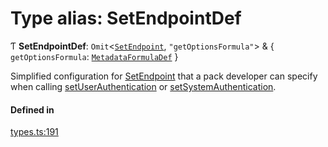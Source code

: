 # Type alias: SetEndpointDef

Ƭ **SetEndpointDef**: `Omit`<[`SetEndpoint`](../interfaces/SetEndpoint.md), ``"getOptionsFormula"``\> & { `getOptionsFormula`: [`MetadataFormulaDef`](MetadataFormulaDef.md)  }

Simplified configuration for [SetEndpoint](../enums/PostSetupType.md#setendpoint) that a pack developer can specify when calling
[setUserAuthentication](../classes/PackDefinitionBuilder.md#setuserauthentication) or [setSystemAuthentication](../classes/PackDefinitionBuilder.md#setsystemauthentication).

#### Defined in

[types.ts:191](https://github.com/coda/packs-sdk/blob/main/types.ts#L191)
